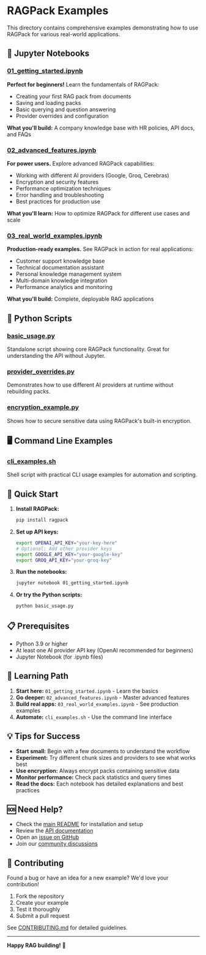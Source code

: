 # RAGPack Examples

This directory contains comprehensive examples demonstrating how to use RAGPack for various real-world applications.

## 📓 Jupyter Notebooks

### [01_getting_started.ipynb](01_getting_started.ipynb)
**Perfect for beginners!** Learn the fundamentals of RAGPack:
- Creating your first RAG pack from documents
- Saving and loading packs
- Basic querying and question answering
- Provider overrides and configuration

**What you'll build:** A company knowledge base with HR policies, API docs, and FAQs

### [02_advanced_features.ipynb](02_advanced_features.ipynb)
**For power users.** Explore advanced RAGPack capabilities:
- Working with different AI providers (Google, Groq, Cerebras)
- Encryption and security features
- Performance optimization techniques
- Error handling and troubleshooting
- Best practices for production use

**What you'll learn:** How to optimize RAGPack for different use cases and scale

### [03_real_world_examples.ipynb](03_real_world_examples.ipynb)
**Production-ready examples.** See RAGPack in action for real applications:
- Customer support knowledge base
- Technical documentation assistant
- Personal knowledge management system
- Multi-domain knowledge integration
- Performance analytics and monitoring

**What you'll build:** Complete, deployable RAG applications

## 🐍 Python Scripts

### [basic_usage.py](basic_usage.py)
Standalone script showing core RAGPack functionality. Great for understanding the API without Jupyter.

### [provider_overrides.py](provider_overrides.py)
Demonstrates how to use different AI providers at runtime without rebuilding packs.

### [encryption_example.py](encryption_example.py)
Shows how to secure sensitive data using RAGPack's built-in encryption.

## 🖥️ Command Line Examples

### [cli_examples.sh](cli_examples.sh)
Shell script with practical CLI usage examples for automation and scripting.

## 🚀 Quick Start

1. **Install RAGPack:**
   ```bash
   pip install ragpack
   ```

2. **Set up API keys:**
   ```bash
   export OPENAI_API_KEY="your-key-here"
   # Optional: Add other provider keys
   export GOOGLE_API_KEY="your-google-key"
   export GROQ_API_KEY="your-groq-key"
   ```

3. **Run the notebooks:**
   ```bash
   jupyter notebook 01_getting_started.ipynb
   ```

4. **Or try the Python scripts:**
   ```bash
   python basic_usage.py
   ```

## 📋 Prerequisites

- Python 3.9 or higher
- At least one AI provider API key (OpenAI recommended for beginners)
- Jupyter Notebook (for .ipynb files)

## 🎯 Learning Path

1. **Start here:** `01_getting_started.ipynb` - Learn the basics
2. **Go deeper:** `02_advanced_features.ipynb` - Master advanced features  
3. **Build real apps:** `03_real_world_examples.ipynb` - See production examples
4. **Automate:** `cli_examples.sh` - Use the command line interface

## 💡 Tips for Success

- **Start small:** Begin with a few documents to understand the workflow
- **Experiment:** Try different chunk sizes and providers to see what works best
- **Use encryption:** Always encrypt packs containing sensitive data
- **Monitor performance:** Check pack statistics and query times
- **Read the docs:** Each notebook has detailed explanations and best practices

## 🆘 Need Help?

- Check the [main README](../README.md) for installation and setup
- Review the [API documentation](https://AIMLDev726.readthedocs.io/)
- Open an [issue on GitHub](https://github.com/AIMLDev726/ragpack/issues)
- Join our [community discussions](https://github.com/AIMLDev726/ragpack/discussions)

## 🤝 Contributing

Found a bug or have an idea for a new example? We'd love your contribution!

1. Fork the repository
2. Create your example
3. Test it thoroughly
4. Submit a pull request

See [CONTRIBUTING.md](../CONTRIBUTING.md) for detailed guidelines.

---

**Happy RAG building!** 🚀